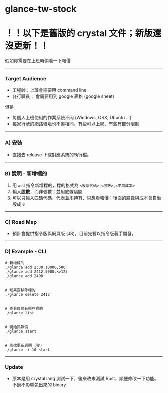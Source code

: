 # glance-tw-stock

# ！！以下是舊版的 crystal 文件；新版還沒更新！！

假如你需要在上班時偷看一下報價

---
### Target Audience
- 工程師：上班會需要用 command line 
- 各行職員： 會需要用到 google 表格 (google sheet)

但是
- 每個人上班使用的作業系統不同 (Windows, OSX, Ubuntu .. )
- 每家行號的網路環境也不盡相同，有些可以上網、有些有部分限制


---

### A) 安裝
- 直接去 release 下載對應系統的執行檔。

---

### B) 說明 - 新增標的


1. 用 `add` 指令新增標的，標的格式為 `<股票代碼>,<股數>,<平均成本>`
2. 輸入**股數**，而非張數；並用底線隔開
3. 可以只輸入四碼代碼，代表並未持有、只想看報價；後面的股數與成本會自動設成 `0`

---

### C) Road Map
- 預計會提供指令版與網頁版 (JS)，目前先暫以指令版著手開發。

---

### D) Example - CLI

```
# 新增標的
./glance add 2330,10000,500
./glance add 2412,5000,kv125
./glance add 2498


# 如果要移除標的
./glance delete 2412


# 查看目前有哪些標的
./glance list


# 開始抓報價
./glance start


# 修改更新週期 (秒)
./glance -i 10 start

```

---

### Update
- 原本是用 crystal lang 測試一下，後來改來測試 Rust，順便修改一下功能。不過不影響包出來的 binary


